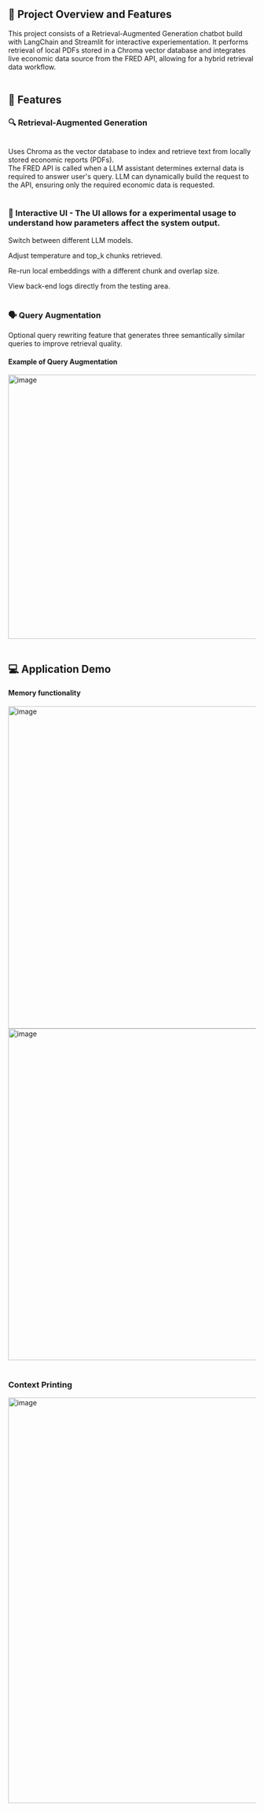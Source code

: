 ## 📝 Project Overview and Features
This project consists of a Retrieval-Augmented Generation chatbot build with LangChain and Streamlit for 
interactive experiementation. It performs retrieval of local PDFs stored in a Chroma vector database
and integrates live economic data source from the FRED API, allowing for a hybrid retrieval data workflow.
<br>
<br>
## 🚀 Features

### 🔍 Retrieval-Augmented Generation
<br>
Uses Chroma as the vector database to index and retrieve text from locally stored economic reports (PDFs).
<br>
The FRED API is called when a LLM assistant determines external data is required to answer user's query. LLM can dynamically build the request to the API, ensuring only the required economic data is requested.

<br>
<br>

### 🧮 Interactive UI - The UI allows for a experimental usage to understand how parameters affect the system output.

Switch between different LLM models.

Adjust temperature and top_k chunks retrieved.

Re-run local embeddings with a different chunk and overlap size.

View back-end logs directly from the testing area.
<br>
<br>
### 🗣️ Query Augmentation

Optional query rewriting feature that generates three semantically similar queries to improve retrieval quality.

#### Example of Query Augmentation

<img width="1853" height="538" alt="image" src="https://github.com/user-attachments/assets/e0e25feb-e5b9-4973-a0cf-bce0a349c04e" />

<br>
<br>

## 💻 Application Demo


#### Memory functionality
<img width="1763" height="656" alt="image" src="https://github.com/user-attachments/assets/eb7cc8d1-fcc8-4e6d-bdc0-94c68295b441" />
<br>
<img width="1438" height="675" alt="image" src="https://github.com/user-attachments/assets/aff8ca2d-c2b7-414d-9a16-219c88ca2aa6" />
<br>
<br>

### Context Printing

<img width="1879" height="826" alt="image" src="https://github.com/user-attachments/assets/09631fc8-b17d-425e-be11-fdf1bef25300" />

